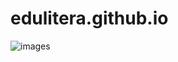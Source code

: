 # edulitera.github.io
![images](https://user-images.githubusercontent.com/70738653/132540604-9b347589-6852-4d66-a7ec-e6fcbb347cd0.jpg)
